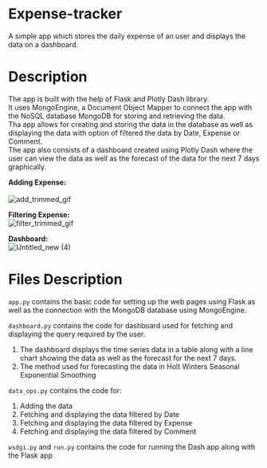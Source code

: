 # Expense-tracker
A simple app which stores the daily expense of an user and displays the data on a dashboard.

# Description
The app is built with the help of Flask and Plotly Dash library.<br>
It uses MongoEngine, a Document Object Mapper to connect the app with the NoSQL database MongoDB for storing and retrieving the data.<br>
Tha app allows for creating and storing the data in the database as well as displaying the data with option of filtered the data by Date, Expense or Comment.<br>
The app also consists of a dashboard created using Plotly Dash where the user can view the data as well as the forecast of the data for the next 7 days graphically.<br>

**Adding Expense:** <br>   
 ![add_trimmed_gif](https://user-images.githubusercontent.com/63745797/137253217-b1bea64b-f697-4111-876d-22b850b97323.gif)<br>

**Filtering Expense:**<br>
 ![filter_trimmed_gif](https://user-images.githubusercontent.com/63745797/137253272-f55c3710-f826-4a02-a550-ddeeb0ddf2fc.gif)<br>

**Dashboard:**<br>
 ![Untitled_new (4)](https://user-images.githubusercontent.com/63745797/136266806-d68f3eed-6f4e-47eb-b15d-8082936cabe0.gif)

# Files Description
`app.py` contains the basic code for setting up the web pages using Flask as well as the connection with the MongoDB database using MongoEngine.<br>

`dashboard.py` contains the code for dashboard used for fetching and displaying the query required by the user.
1. The dashboard displays the time series data in a table along with a line chart showing the data as well as the forecast for the next 7 days.
2. The method used for forecasting the data in Holt Winters Seasonal Exponential Smoothing<br>

`data_ops.py` contains the code for:
1. Adding the data
2. Fetching and displaying the data filtered by Date
3. Fetching and displaying the data filtered by Expense
4. Fetching and displaying the data filtered by Comment

`wsdgi.py` and `run.py` contains the code for running the Dash app along with the Flask app<br>
